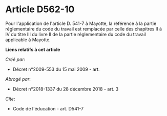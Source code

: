 # Article D562-10

Pour l'application de l'article D. 541-7 à Mayotte, la référence à la partie réglementaire du code du travail est remplacée
par celle des chapitres II à IV du titre III du livre II de la partie réglementaire du code du travail applicable à Mayotte.

**Liens relatifs à cet article**

_Créé par_:

  - Décret n°2009-553 du 15 mai 2009 - art.

_Abrogé par_:

  - Décret n°2018-1337 du 28 décembre 2018 - art. 3

_Cite_:

  - Code de l'éducation - art. D541-7
